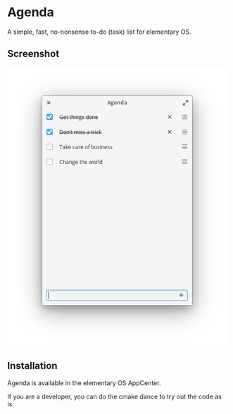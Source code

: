 # Agenda

A simple, fast, no-nonsense to-do (task) list for elementary OS.

## Screenshot
![](data/screenshot.png)

## Installation

Agenda is available in the elementary OS AppCenter.

If you are a developer, you can do the cmake dance to try out the code as is.
